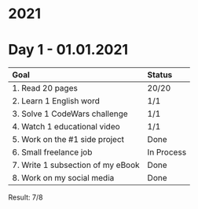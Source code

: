 # 2021

# Day 1 - 01.01.2021

| Goal  | Status  |
| :------------ | :------------ |
|  1. Read 20 pages | 20/20  |
|  2. Learn 1 English word | 1/1  |
|  3. Solve 1 CodeWars challenge | 1/1  |
|  4. Watch 1 educational video | 1/1  |
|  5. Work on the #1 side project | Done  |
|  6. Small freelance job | In Process  |
|  7. Write 1 subsection of my eBook | Done  |
|  8. Work on my social media | Done  |

Result: 7/8
